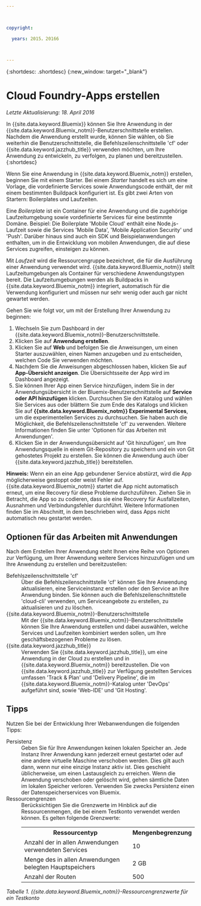 ```yaml
---

 

copyright:

  years: 2015，20166

 

---
```


{:shortdesc: .shortdesc} 
{:new_window: target="_blank"}

# Cloud Foundry-Apps erstellen
*Letzte Aktualisierung: 18. April 2016*

In {{site.data.keyword.Bluemix}} können Sie Ihre Anwendung in der
{{site.data.keyword.Bluemix_notm}}-Benutzerschnittstelle erstellen. Nachdem die Anwendung erstellt wurde, können Sie wählen, ob Sie weiterhin die Benutzerschnittstelle, die Befehlszeilenschnittstelle 'cf' oder {{site.data.keyword.jazzhub_title}} verwenden möchten, um Ihre Anwendung zu entwickeln, zu verfolgen, zu planen und bereitzustellen.
{:shortdesc}

Wenn Sie eine Anwendung in {{site.data.keyword.Bluemix_notm}} erstellen, beginnen Sie mit einem
Starter. Bei einem *Starter* handelt es sich um eine Vorlage, die vordefinierte Services sowie Anwendungscode enthält, der mit einem bestimmten Buildpack konfiguriert ist. Es gibt zwei Arten von Startern: Boilerplates und Laufzeiten. 

Eine *Boilerplate* ist ein Container für eine Anwendung und die zugehörige Laufzeitumgebung sowie vordefinierte Services für eine bestimmte Domäne. Beispiel: Die Boilerplate 'Mobile Cloud'
enthält eine Node.js-Laufzeit sowie die Services 'Mobile Data', 'Mobile Application Security' und 'Push'. Darüber hinaus sind auch ein SDK und Beispielanwendungen enthalten, um in die Entwicklung von mobilen Anwendungen, die auf diese Services zugreifen, einsteigen
zu können.

Mit *Laufzeit* wird die Ressourcengruppe bezeichnet, die für die Ausführung einer Anwendung verwendet
wird. {{site.data.keyword.Bluemix_notm}} stellt Laufzeitumgebungen als Container für verschiedene Anwendungstypen bereit. Die
Laufzeitumgebungen werden als Buildpacks in {{site.data.keyword.Bluemix_notm}} integriert,
automatisch für die Verwendung konfiguriert und müssen nur sehr wenig oder auch gar nicht gewartet werden.

Gehen Sie wie folgt vor, um mit der Erstellung Ihrer Anwendung zu beginnen:
  1. Wechseln Sie zum Dashboard in der {{site.data.keyword.Bluemix_notm}}-Benutzerschnittstelle.
  2. Klicken Sie auf **Anwendung erstellen**.
  3. Klicken Sie auf **Web** und befolgen Sie die Anweisungen, um einen Starter auszuwählen, einen Namen anzugeben und zu entscheiden, welchen Code Sie verwenden möchten.
  4. Nachdem Sie die Anweisungen abgeschlossen haben, klicken Sie auf **App-Übersicht anzeigen**. Die Übersichtsseite der App wird im Dashboard angezeigt.
  5. Sie können Ihrer App einen Service hinzufügen, indem Sie in der Anwendungsübersicht in der Bluemix-Benutzerschnittstelle auf **Service oder API hinzufügen** klicken. Durchsuchen Sie den Katalog und wählen Sie Services aus oder blättern Sie zum Ende des Katalogs und klicken Sie auf **{{site.data.keyword.Bluemix_notm}} Experimental Services**, um die experimentellen Services zu durchsuchen. Sie haben auch die Möglichkeit, die Befehlszeilenschnittstelle 'cf' zu verwenden. Weitere Informationen finden Sie unter 'Optionen für das Arbeiten mit Anwendungen'.
  6. Klicken Sie in der Anwendungsübersicht auf 'Git hinzufügen', um Ihre Anwendungsquelle in einem Git-Repository zu speichern und ein von Git gehostetes Projekt zu erstellen. Sie können die Anwendung auch über
{{site.data.keyword.jazzhub_title}}
bereitstellen.

**Hinweis:** Wenn ein an eine App gebundener Service abstürzt, wird die App
möglicherweise gestoppt oder weist Fehler auf. {{site.data.keyword.Bluemix_notm}} startet die App nicht automatisch erneut, um eine Recovery für diese Probleme durchzuführen. Ziehen Sie in Betracht, die App so zu codieren, dass sie eine Recovery für Ausfallzeiten, Ausnahmen und Verbindungsfehler durchführt. Weitere Informationen finden Sie im Abschnitt, in dem beschrieben wird, dass Apps nicht automatisch neu gestartet werden.

## Optionen für das Arbeiten mit Anwendungen

Nach dem Erstellen Ihrer Anwendung steht Ihnen eine Reihe von Optionen zur Verfügung, um Ihrer Anwendung weitere Services hinzuzufügen und um Ihre Anwendung
zu erstellen und bereitzustellen:

<dl><dt>Befehlszeilenschnittstelle 'cf'</dt>
<dd>Über die Befehlszeilenschnittstelle 'cf' können Sie Ihre Anwendung aktualisieren, eine Serviceinstanz erstellen oder den Service an
Ihre Anwendung binden. Sie können auch die Befehlszeilenschnittstelle 'cloud-cli' verwenden, um Serviceangebote zu
erstellen, zu aktualisieren und zu löschen.</dd>
<dt>{{site.data.keyword.Bluemix_notm}}-Benutzerschnittstelle</dt>
<dd>Mit der {{site.data.keyword.Bluemix_notm}}-Benutzerschnittstelle können Sie Ihre Anwendung erstellen und dabei
auswählen, welche Services und Laufzeiten kombiniert werden sollen, um Ihre geschäftsbezogenen Probleme zu lösen.</dd>
<dt>{{site.data.keyword.jazzhub_title}}</dt>
<dd>Verwenden Sie {{site.data.keyword.jazzhub_title}}, um eine Anwendung in der Cloud zu erstellen und in {{site.data.keyword.Bluemix_notm}} bereitzustellen. Die von {{site.data.keyword.jazzhub_title}} zur Verfügung gestellten Services umfassen 'Track & Plan' und 'Delivery Pipeline', die im {{site.data.keyword.Bluemix_notm}}-Katalog unter 'DevOps' aufgeführt sind, sowie 'Web-IDE' und 'Git Hosting'.</dd>
</dl>

## Tipps

Nutzen Sie bei der Entwicklung Ihrer Webanwendungen die folgenden Tipps:

<dl><dt>Persistenz</dt>
<dd>Geben Sie für Ihre Anwendungen keinen lokalen Speicher an. Jede Instanz Ihrer Anwendung kann jederzeit
erneut gestartet oder auf eine andere virtuelle Maschine verschoben werden. Dies gilt auch dann, wenn nur eine einzige Instanz aktiv ist. Dies geschieht
üblicherweise, um einen Lastausgleich zu erreichen. Wenn die Anwendung verschoben oder gelöscht wird, gehen sämtliche Daten im
lokalen Speicher verloren. Verwenden Sie zwecks Persistenz einen der Datenspeicherservices von Bluemix.</dd>
<dt>Ressourcengrenzen</dt>
<dd>Berücksichtigen Sie die Grenzwerte im Hinblick auf die Ressourcenmengen, die bei einem Testkonto verwendet
werden können. Es gelten folgende Grenzwerte:
<table style="width:100%">
  <th>Ressourcentyp</th>	<th>Mengenbegrenzung</th>
<tr><td>Anzahl der in allen Anwendungen verwendeten Services</td> <td>10</td>
<tr><td>Menge des in allen Anwendungen belegten Hauptspeichers</td> <td>	2 GB</td>
<tr><td>Anzahl der Routen</td> <td>500</td>
</table>
</dd></dl>

*Tabelle 1. {{site.data.keyword.Bluemix_notm}}-Ressourcengrenzwerte für ein Testkonto*
